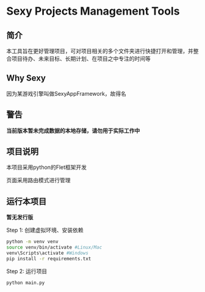 ﻿# **Sexy Projects Management Tools**
## 简介
本工具旨在更好管理项目，可对项目相关的多个文件夹进行快捷打开和管理，并整合项目待办、未来目标、长期计划、在项目之中专注的时间等

## Why Sexy
因为某游戏引擎叫做SexyAppFramework，故得名

## 警告
**当前版本暂未完成数据的本地存储，请勿用于实际工作中**

## 项目说明
本项目采用python的Flet框架开发

页面采用路由模式进行管理

## 运行本项目
**暂无发行版**

Step 1: 创建虚拟环境、安装依赖
```bash
python -m venv venv
source venv/bin/activate #Linux/Mac
venv\Scripts\activate #Windows
pip install -r requirements.txt
```

Step 2: 运行项目
```bash
python main.py
```